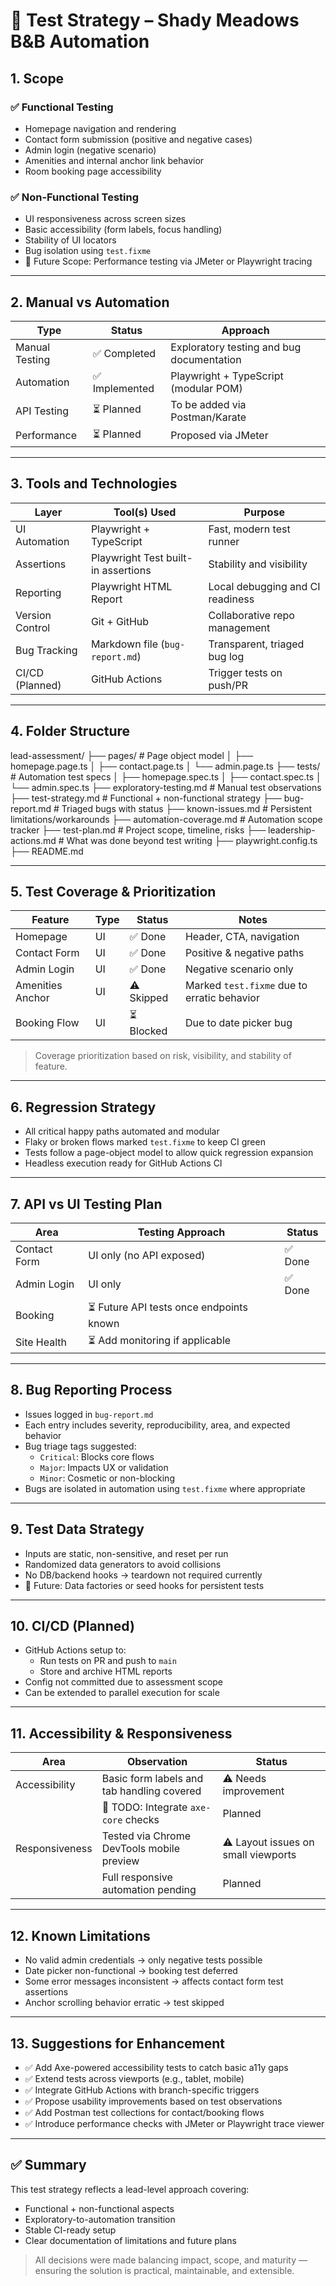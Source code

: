 # 🧪 Test Strategy – Shady Meadows B&B Automation

## 1. Scope

### ✅ Functional Testing
- Homepage navigation and rendering
- Contact form submission (positive and negative cases)
- Admin login (negative scenario)
- Amenities and internal anchor link behavior
- Room booking page accessibility

### ✅ Non-Functional Testing
- UI responsiveness across screen sizes
- Basic accessibility (form labels, focus handling)
- Stability of UI locators
- Bug isolation using `test.fixme`
- 📌 Future Scope: Performance testing via JMeter or Playwright tracing

---

## 2. Manual vs Automation

| Type           | Status        | Approach                        |
|----------------|---------------|----------------------------------|
| Manual Testing | ✅ Completed  | Exploratory testing and bug documentation |
| Automation     | ✅ Implemented | Playwright + TypeScript (modular POM) |
| API Testing    | ⏳ Planned     | To be added via Postman/Karate  |
| Performance    | ⏳ Planned     | Proposed via JMeter             |

---

## 3. Tools and Technologies

| Layer         | Tool(s) Used                            | Purpose                         |
|---------------|------------------------------------------|----------------------------------|
| UI Automation | Playwright + TypeScript                  | Fast, modern test runner         |
| Assertions    | Playwright Test built-in assertions      | Stability and visibility         |
| Reporting     | Playwright HTML Report                   | Local debugging and CI readiness |
| Version Control | Git + GitHub                          | Collaborative repo management    |
| Bug Tracking  | Markdown file (`bug-report.md`)          | Transparent, triaged bug log     |
| CI/CD (Planned) | GitHub Actions                        | Trigger tests on push/PR         |

---

## 4. Folder Structure

lead-assessment/
├── pages/ # Page object model
│ ├── homepage.page.ts
│ ├── contact.page.ts
│ └── admin.page.ts
├── tests/ # Automation test specs
│ ├── homepage.spec.ts
│ ├── contact.spec.ts
│ └── admin.spec.ts
├── exploratory-testing.md # Manual test observations
├── test-strategy.md # Functional + non-functional strategy
├── bug-report.md # Triaged bugs with status
├── known-issues.md # Persistent limitations/workarounds
├── automation-coverage.md # Automation scope tracker
├── test-plan.md # Project scope, timeline, risks
├── leadership-actions.md # What was done beyond test writing
├── playwright.config.ts
├── README.md


---

## 5. Test Coverage & Prioritization

| Feature              | Type | Status | Notes |
|----------------------|------|--------|-------|
| Homepage             | UI   | ✅ Done | Header, CTA, navigation          |
| Contact Form         | UI   | ✅ Done | Positive & negative paths        |
| Admin Login          | UI   | ✅ Done | Negative scenario only           |
| Amenities Anchor     | UI   | ⚠️ Skipped | Marked `test.fixme` due to erratic behavior |
| Booking Flow         | UI   | ⏳ Blocked | Due to date picker bug           |

> Coverage prioritization based on risk, visibility, and stability of feature.

---

## 6. Regression Strategy

- All critical happy paths automated and modular
- Flaky or broken flows marked `test.fixme` to keep CI green
- Tests follow a page-object model to allow quick regression expansion
- Headless execution ready for GitHub Actions CI

---

## 7. API vs UI Testing Plan

| Area                 | Testing Approach | Status |
|----------------------|------------------|--------|
| Contact Form         | UI only (no API exposed) | ✅ Done |
| Admin Login          | UI only           | ✅ Done |
| Booking              | ⏳ Future API tests once endpoints known |
| Site Health          | ⏳ Add monitoring if applicable |

---

## 8. Bug Reporting Process

- Issues logged in `bug-report.md`
- Each entry includes severity, reproducibility, area, and expected behavior
- Bug triage tags suggested:
  - `Critical`: Blocks core flows
  - `Major`: Impacts UX or validation
  - `Minor`: Cosmetic or non-blocking
- Bugs are isolated in automation using `test.fixme` where appropriate

---

## 9. Test Data Strategy

- Inputs are static, non-sensitive, and reset per run
- Randomized data generators to avoid collisions
- No DB/backend hooks → teardown not required currently
- 📌 Future: Data factories or seed hooks for persistent tests

---

## 10. CI/CD (Planned)

- GitHub Actions setup to:
  - Run tests on PR and push to `main`
  - Store and archive HTML reports
- Config not committed due to assessment scope
- Can be extended to parallel execution for scale

---

## 11. Accessibility & Responsiveness

| Area              | Observation                                   | Status        |
|-------------------|-----------------------------------------------|---------------|
| Accessibility     | Basic form labels and tab handling covered    | ⚠️ Needs improvement |
|                   | 📌 TODO: Integrate `axe-core` checks          | Planned       |
| Responsiveness    | Tested via Chrome DevTools mobile preview     | ⚠️ Layout issues on small viewports |
|                   | Full responsive automation pending            | Planned       |

---

## 12. Known Limitations

- No valid admin credentials → only negative tests possible
- Date picker non-functional → booking test deferred
- Some error messages inconsistent → affects contact form test assertions
- Anchor scrolling behavior erratic → test skipped

---

## 13. Suggestions for Enhancement

- ✅ Add Axe-powered accessibility tests to catch basic a11y gaps
- ✅ Extend tests across viewports (e.g., tablet, mobile)
- ✅ Integrate GitHub Actions with branch-specific triggers
- ✅ Propose usability improvements based on test observations
- ✅ Add Postman test collections for contact/booking flows
- ✅ Introduce performance checks with JMeter or Playwright trace viewer

---

## ✅ Summary

This test strategy reflects a lead-level approach covering:
- Functional + non-functional aspects
- Exploratory-to-automation transition
- Stable CI-ready setup
- Clear documentation of limitations and future plans

> All decisions were made balancing impact, scope, and maturity — ensuring the solution is practical, maintainable, and extensible.

